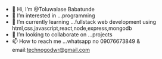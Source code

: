 - 👋 Hi, I’m @Toluwalase Babatunde
- 👀 I’m interested in ...programming
- 🌱 I’m currently learning ...fullstack web development using html,css,javascript,react,node,express,mongodb
- 💞️ I’m looking to collaborate on ...projects
- 📫 How to reach me ...whatsapp no 09076673849 & email:technogodwr@gmail.com
<!---
Techboy07/Techboy07 is a ✨ special ✨ repository because its `README.md` (this file) appears on your GitHub profile.
You can click the Preview link to take a look at your changes.
--->
